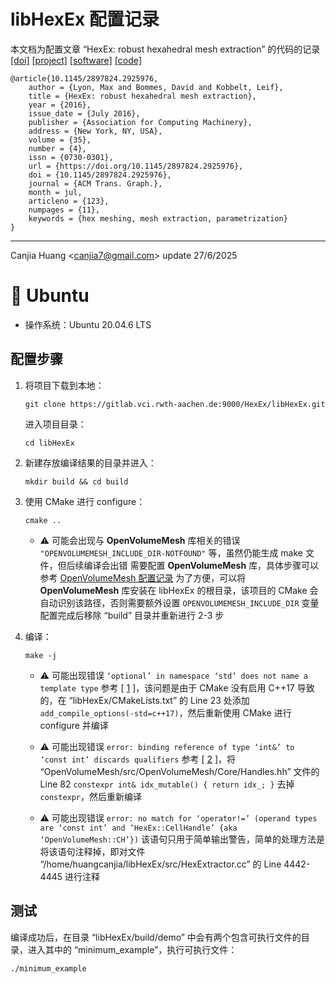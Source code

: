 # libHexEx 配置记录

本文档为配置文章 “HexEx: robust hexahedral mesh extraction” 的代码的记录 [[doi]](https://dl.acm.org/doi/abs/10.1145/2897824.2925976) [[project]](https://www.graphics.rwth-aachen.de/publication/03260/) [[software]](https://www.graphics.rwth-aachen.de/software/libHexEx/) [[code]](https://gitlab.vci.rwth-aachen.de:9000/HexEx/libHexEx)

```
@article{10.1145/2897824.2925976,
    author = {Lyon, Max and Bommes, David and Kobbelt, Leif},
    title = {HexEx: robust hexahedral mesh extraction},
    year = {2016},
    issue_date = {July 2016},
    publisher = {Association for Computing Machinery},
    address = {New York, NY, USA},
    volume = {35},
    number = {4},
    issn = {0730-0301},
    url = {https://doi.org/10.1145/2897824.2925976},
    doi = {10.1145/2897824.2925976},
    journal = {ACM Trans. Graph.},
    month = jul,
    articleno = {123},
    numpages = {11},
    keywords = {hex meshing, mesh extraction, parametrization}
}
```

<!-- ---

Canjia Huang <<canjia7@gmail.com>> update 3/8/2025

libHex 提供了编译好的 Windows 和 Linux 下的可执行命令行控制程序，对于 Linux 下的命令行工具，配置如下

# :penguin: Ubuntu

- 操作系统：Ubuntu 20.04.6 LTS

## 配置步骤

1. 将该命令行工具（https://www.graphics.rwth-aachen.de/media/resource_files/HexEx_Linux_1_01.zip） 下载到本地

2. 解压，并运行其中的可执行文件 “hexex”，可能会出现错误：

    - :warning: error while loading shared libraries: libOpenVolumeMesh.so.2.0: cannot open shared object file: No such file or directory
        需要配置 **OpenVolumeMesh** 库，具体可以参考 [OpenVolumeMesh 配置记录](../OpenVolumeMesh)，且需要编译出动态链接库

        需要注意的是，所需的库的版本为 2.0（小于最新版）

        ```
        tar zxvf OpenVolumeMesh-v2.0.0.tar.gz
        ```

        如果编译出的动态链接库版本与所需的不符（如我编译出的是 **libOpenVolumeMesh.so.3.4**，而所需的是 **libOpenVolumeMesh.so.2.0**），需要创建版本兼容符号链接

        即进入动态链接库所在目录，执行：

        ```
        ln -s libOpenVolumeMesh.so.3.4 libOpenVolumeMesh.so.2.0
        ```

        同时将编译出的动态链接库所在目录添加到系统环境变量 `LD_LIBRARY_PATH` 中：

        ```
        vim ~/.bashrc
        ```

        并将以下内容添加到该文件最下方（具体路径根据实际情况而定）：

        ```
        export LD_LIBRARY_PATH=/home/huangcanjia/OpenVolumeMesh/Build/lib/:$LD_LIBRARY_PATH
        ```

        并重新载入环境变量：

        ```
        source ~/.bashrc
        ``` -->

---

Canjia Huang <<canjia7@gmail.com>> update 27/6/2025

# :penguin: Ubuntu

- 操作系统：Ubuntu 20.04.6 LTS

## 配置步骤

1. 将项目下载到本地：
    ```
    git clone https://gitlab.vci.rwth-aachen.de:9000/HexEx/libHexEx.git
    ```

    进入项目目录：
    ```
    cd libHexEx
    ```

2. 新建存放编译结果的目录并进入：
    ```
    mkdir build && cd build
    ```

3. 使用 CMake 进行 configure：
    ```
    cmake ..
    ```

    - :warning: 可能会出现与 **OpenVolumeMesh** 库相关的错误 `"OPENVOLUMEMESH_INCLUDE_DIR-NOTFOUND"` 等，虽然仍能生成 make 文件，但后续编译会出错
        需要配置 **OpenVolumeMesh** 库，具体步骤可以参考 [OpenVolumeMesh 配置记录](../OpenVolumeMesh/)
        为了方便，可以将 **OpenVolumeMesh** 库安装在 libHexEx 的根目录，该项目的 CMake 会自动识别该路径，否则需要额外设置 `OPENVOLUMEMESH_INCLUDE_DIR` 变量
        配置完成后移除 “build” 目录并重新进行 2-3 步

4. 编译：
    ```
    make -j
    ```

    - :warning: 可能出现错误 `‘optional’ in namespace ‘std’ does not name a template type`
        参考 [ [1] ]，该问题是由于 CMake 没有启用 C++17 导致的，在 “libHexEx/CMakeLists.txt” 的 Line 23 处添加 `add_compile_options(-std=c++17)`，然后重新使用 CMake 进行 configure 并编译
    
    - :warning: 可能出现错误 `error: binding reference of type ‘int&’ to ‘const int’ discards qualifiers`
        参考 [ [2] ]，将 “OpenVolumeMesh/src/OpenVolumeMesh/Core/Handles.hh” 文件的 Line 82 `constexpr int& idx_mutable() { return idx_; }` 去掉 `constexpr`，然后重新编译

    - :warning: 可能出现错误 `error: no match for ‘operator!=’ (operand types are ‘const int’ and ‘HexEx::CellHandle’ {aka ‘OpenVolumeMesh::CH’})`
        该语句只用于简单输出警告，简单的处理方法是将该语句注释掉，即对文件 “/home/huangcanjia/libHexEx/src/HexExtractor.cc” 的 Line 4442-4445 进行注释

## 测试

编译成功后，在目录 “libHexEx/build/demo” 中会有两个包含可执行文件的目录，进入其中的 “minimum_example”，执行可执行文件：
```
./minimum_example
```

[1]: https://blog.csdn.net/a19910423/article/details/122476029
[2]: https://blog.csdn.net/weixin_46028606/article/details/105748895